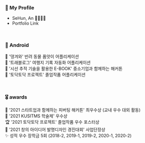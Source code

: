 
<h3 align="left"> 🐧 My Profile </h3>

- SeHun, An 🙎‍♂️🇰🇷
- Portfolio Link

<br>
<h3 align="left"> 📝 Android </h3>

📌 '댕겨와' 반려 동물 품앗이 어플리케이션 <br>
📌 '트래블로그' 여행지 기록 자동화 어플리케이션 <br>
📌 '시선 추적 기술을 활용한 E-BOOK' 중소기업과 함께하는 해커톤 <br>
📌 '토닥토닥 프로젝트' 졸업작품 어플리케이션 <br>


<br>
<h3 align="left"> 🎖 awards </h3>

🥈 '2021 스타트업과 함께하는 피버팅 해커톤' 최우수상 (교내 우수 대외 활동)<br>
🥉 '2021 KUSITMS 학술제' 우수상 <br>
🏆 '2021 토닥토닥 프로젝트' 졸업작품 우수 포스터상 <br>
🏅 '2021 창의 아이디어 발명디자인 경진대회' 사업단장상 <br>
✨ 성적 우수 장학금 5회 (2018-2, 2019-1, 2019-2, 2020-1, 2020-2)




